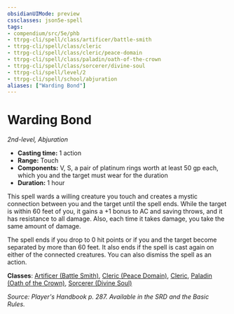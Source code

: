 ```yaml
---
obsidianUIMode: preview
cssclasses: json5e-spell
tags:
- compendium/src/5e/phb
- ttrpg-cli/spell/class/artificer/battle-smith
- ttrpg-cli/spell/class/cleric
- ttrpg-cli/spell/class/cleric/peace-domain
- ttrpg-cli/spell/class/paladin/oath-of-the-crown
- ttrpg-cli/spell/class/sorcerer/divine-soul
- ttrpg-cli/spell/level/2
- ttrpg-cli/spell/school/abjuration
aliases: ["Warding Bond"]
---
```

# Warding Bond
*2nd-level, Abjuration*  

- **Casting time:** 1 action
- **Range:** Touch
- **Components:** V, S, a pair of platinum rings worth at least 50 gp each, which you and the target must wear for the duration
- **Duration:** 1 hour

This spell wards a willing creature you touch and creates a mystic connection between you and the target until the spell ends. While the target is within 60 feet of you, it gains a +1 bonus to AC and saving throws, and it has resistance to all damage. Also, each time it takes damage, you take the same amount of damage.

The spell ends if you drop to 0 hit points or if you and the target become separated by more than 60 feet. It also ends if the spell is cast again on either of the connected creatures. You can also dismiss the spell as an action.

**Classes**: [Artificer (Battle Smith)](compendium/classes/artificer-battle-smith-tce.md), [Cleric (Peace Domain)](compendium/classes/cleric-peace-domain-tce.md), [Cleric](compendium/classes/cleric.md), [Paladin (Oath of the Crown)](compendium/classes/paladin-oath-of-the-crown-scag.md), [Sorcerer (Divine Soul)](compendium/classes/sorcerer-divine-soul-xge.md)

*Source: Player's Handbook p. 287. Available in the SRD and the Basic Rules.*